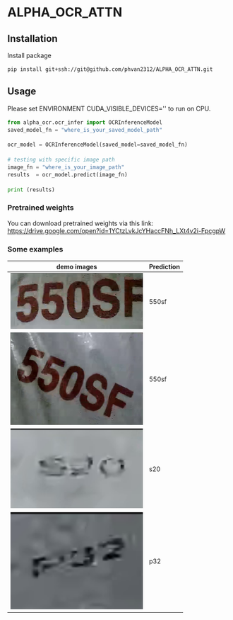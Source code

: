 # ALPHA_OCR_ATTN

## Installation
Install package
```bash
pip install git+ssh://git@github.com/phvan2312/ALPHA_OCR_ATTN.git
```

## Usage
Please set ENVIRONMENT CUDA_VISIBLE_DEVICES='' to run on CPU. 
```python
from alpha_ocr.ocr_infer import OCRInferenceModel
saved_model_fn = "where_is_your_saved_model_path"

ocr_model = OCRInferenceModel(saved_model=saved_model_fn)

# testing with specific image path
image_fn = "where_is_your_image_path"
results  = ocr_model.predict(image_fn)

print (results)

```

### Pretrained weights
You can download pretrained weights via this link: https://drive.google.com/open?id=1YCtzLvkJcYHaccFNh_LXt4v2i-FpcgpW

### Some examples
| demo images | Prediction |
| ---         |     ---      |
| <img src="./demo_images/big_text_1.png" width="300">    |   550sf   |
| <img src="./demo_images/big_text_2.png" width="300">      |    550sf    |
| <img src="./demo_images/small_text_1.png" width="300">  |   s20   |
| <img src="./demo_images/small_text_2.png" width="300">  |   p32   |
